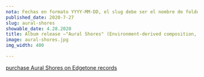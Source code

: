 ```yaml
---
nota: Fechas en formato YYYY-MM-DD, el slug debe ser el nombre de folder en public/news/. i.e. "public/news/<mi-slug>/imagen.jpg"
published_date: 2020-7-27
slug: aural-shores
showable_date: 4.28.2020
title: Album release –"Aural Shores" (Environment-derived composition, Vol. 1)
image: aural-shores.jpg
img_width: 400

---
```

[purchase Aural Shores on Edgetone records](https://edgetonerecords.bandcamp.com/album/aural-shores)
